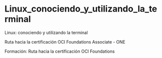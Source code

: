 # Linux_conociendo_y_utilizando_la_terminal
Linux: conociendo y utilizando la terminal

Ruta hacia la certificación OCI Foundations Associate - ONE

Formación: Ruta hacia la certificación OCI Foundations
